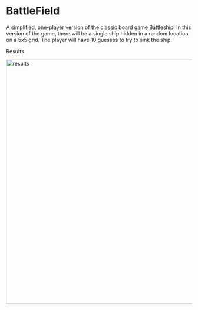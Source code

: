# BattleField

A simplified, one-player version of the classic board game Battleship! In this version of the game, 
there will be a single ship hidden in a random location on a 5x5 grid. 
The player will have 10 guesses to try to sink the ship.


Results


<img width="661" alt="results" src="https://user-images.githubusercontent.com/26907521/41887616-53636a3e-78b6-11e8-8ae2-da4552d9f06a.PNG">
